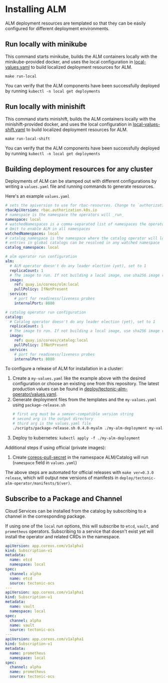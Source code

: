 # Installing ALM

ALM deployment resources are templated so that they can be easily configured for different deployment environments.

## Run locally with minikube 

This command starts minikube, builds the ALM containers locally with the minikube-provided docker, and uses the local configuration in [local-values.yaml](local-values.yaml) to build localized deployment resources for ALM.
```
make run-local
``` 

You can verify that the ALM components have been successfully deployed by running `kubectl -n local get deployments`

## Run locally with minishift

This command starts minishift, builds the ALM containers locally with the minishift-provided docker, and uses the local configuration in [local-values-shift.yaml](local-values-shift.yaml) to build localized deployment resources for ALM.
```
make run-local-shift
```

You can verify that the ALM components have been successfully deployed by running `kubectl -n local get deployments`

## Building deployment resources for any cluster 

Deployments of ALM can be stamped out with different configurations by writing a `values.yaml` file and running commands to generate resources.

Here's an example `values.yaml`

```yaml
# sets the apiversion to use for rbac-resources. Change to `authorization.openshift.io` for openshift
rbacApiVersion: rbac.authorization.k8s.io
# namespace is the namespace the operators will _run_
namespace: local
# watchedNamespaces is a comma-separated list of namespaces the operators will _watch_ for ALM resources. 
# Omit to enable ALM in all namespaces
watchedNamespaces: local
# catalog_namespace is the namespace where the catalog operator will look for global catalogs.
# entries in global catalogs can be resolved in any watched namespace
catalog_namespace: local

# alm operator run configuration
alm:
  # ALM operator doesn't do any leader election (yet), set to 1
  replicaCount: 1
  # The image to run. If not building a local image, use sha256 image references
  image:
    ref: quay.io/coreos/olm:local
    pullPolicy: IfNotPresent
  service:
    # port for readiness/liveness probes
    internalPort: 8080

# catalog operator run configuration
catalog:
  # Catalog operator doesn't do any leader election (yet), set to 1
  replicaCount: 1
  # The image to run. If not building a local image, use sha256 image references
  image:
    ref: quay.io/coreos/catalog:local
    pullPolicy: IfNotPresent
  service:
    # port for readiness/liveness probes
    internalPort: 8080
```

To configure a release of ALM for installation in a cluster:

1. Create a `my-values.yaml` like the example above with the desired configuration or choose an existing one from this repository. The latest production values can be found in [deploy/tectonic-alm-operator/values.yaml](../../deploy/tectonic-alm-operator/values.yaml).
1. Generate deployment files from the templates and the `my-values.yaml` using `package-release.sh`
   ```bash
   # first arg must be a semver-compatible version string
   # second arg is the output directory
   # third arg is the values.yaml file
   ./scripts/package-release.sh 0.4.0-myalm ./my-alm-deployment my-values.yaml
   ```
1. Deploy to kubernetes: `kubectl apply -f ./my-alm-deployment`

Additional steps if using official (private images):

1. Create [coreos-pull-secret](coreos-pull-secret.yml) in the namespace ALM/Catalog will run (`namespace` field in `values.yaml`)

The above steps are automated for official releases with `make ver=0.3.0 release`, which will output new versions of manifests in `deploy/tectonic-alm-operator/manifests/$(ver)`.


## Subscribe to a Package and Channel

Cloud Services can be installed from the catalog by subscribing to a channel in the corresponding package.

If using one of the `local` run options, this will subscribe to `etcd`, `vault`, and `prometheus` operators. Subscribing to a service that doesn't exist yet will install the operator and related CRDs in the namespace.

```yaml
apiVersion: app.coreos.com/v1alpha1
kind: Subscription-v1
metadata:
  name: etcd
  namespace: local 
spec:
  channel: alpha
  name: etcd
  source: tectonic-ocs
---
apiVersion: app.coreos.com/v1alpha1
kind: Subscription-v1
metadata:
  name: vault
  namespace: local
spec:
  channel: alpha
  name: vault
  source: tectonic-ocs
---
apiVersion: app.coreos.com/v1alpha1
kind: Subscription-v1
metadata:
  name: prometheus
  namespace: local
spec:
  channel: alpha
  name: prometheus
  source: tectonic-ocs
```
